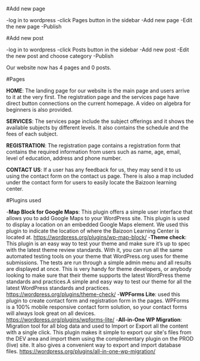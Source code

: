 #Add new page

-log in to wordpress
-click Pages button in the sidebar
-Add new page
-Edit the new page
-Publish

#Add new post

-log in to wordpress
-click Posts button in the sidebar
-Add new post
-Edit the new post and choose category
-Publish

Our website now has 4 pages and 0 posts.

#Pages

**HOME**: The landing page for our website is the main page and users arrive to it at the very first. The registration page and the services page have direct button connections on the current homepage. A video on algebra for beginners is also provided.

**SERVICES**: The services page include the subject offerings and it shows the available subjects by different levels. It also contains the schedule and the fees of each subject.

**REGISTRATION**: The registration page contains a registration form that contains the required information from users such as name, age, email, level of education, address and phone number.

**CONTACT US**: If a user has any feedback for us, they may send it to us using the contact form on the contact us page. There is also a map included under the contact form for users to easily locate the Baizoon learning center.

#Plugins used

-**Map Block for Google Maps**: This plugin offers a simple user interface that allows you to add Google Maps to your WordPress site. This plugin is used to display a location on an embedded Google Maps element. We used this plugin to indicate the location of where the Baizoon Learning Center is located at. https://wordpress.org/plugins/wp-map-block/
-**Theme check**: This plugin is an easy way to test your theme and make sure it’s up to spec with the latest theme review standards. With it, you can run all the same automated testing tools on your theme that WordPress.org uses for theme submissions. The tests are run through a simple admin menu and all results are displayed at once. This is very handy for theme developers, or anybody looking to make sure that their theme supports the latest WordPress theme standards and practices.A simple and easy way to test our theme for all the latest WordPress standards and practices. https://wordpress.org/plugins/theme-check/
-**WPForms Lite**: used this plugin to create contact form and registration form in the pages. WPForms is a 100% mobile responsive contact form solution, so your contact forms will always look great on all devices. https://wordpress.org/plugins/wpforms-lite/
-**All-in-One WP Migration**: Migration tool for all blog data and used to Import or Export all the content with a single click. This plugin makes it simple to export our site's files from the DEV area and import them using the complementary plugin on the PROD (live) site. It also gives a convenient way to export and import database files. https://wordpress.org/plugins/all-in-one-wp-migration/

